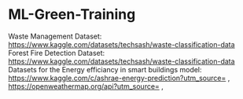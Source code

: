# ML-Green-Training
Waste Management Dataset: https://www.kaggle.com/datasets/techsash/waste-classification-data
Forest Fire Detection Dataset: https://www.kaggle.com/datasets/techsash/waste-classification-data
Datasets for the Energy efficiancy in smart buildings model: https://www.kaggle.com/c/ashrae-energy-prediction?utm_source= , https://openweathermap.org/api?utm_source= , 

